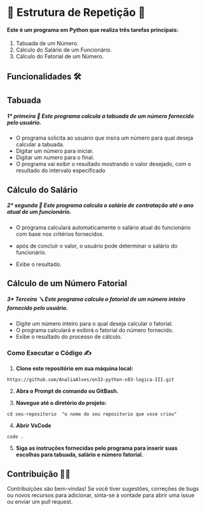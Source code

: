 # 🍒 Estrutura de Repetição 🍒

#### Este é um programa em Python que realiza três tarefas principais:

1. Tabuada de um Número.
2. Cálculo do Salário de um Funcionário.
3. Cálculo do Fatorial de um Número.



## Funcionalidades 🛠



## **Tabuada**

##### 1* primeira 🔧 Este programa calcula a tabuada de um número fornecido pelo usuário.

- O programa solicita ao usuário que insira um número para qual deseja calcular a tabuada.
- Digitar um número para iniciar.
- Digitar um numero para o final.
- O programa vai exibir o resultado mostrando o valor desejado,  com o resultado do intervalo especificado



## Cálculo do Salário 

##### 2* segunda 🔨 Este programa calcula o salário de contratação até o ano atual de um funcionário.

* O programa calculará automaticamente o salário atual do funcionário com base nos critérios fornecidos.

* após de concluir o valor, o usuário pode determinar o salário do funcionário.

* Exibe o resultado.



## Cálculo de um Número Fatorial

##### 3* Terceira 🪛 Este programa calcula o fatorial de um número inteiro fornecido pelo usuário.

* Digite um número inteiro para o qual deseja calcular o fatorial.
* O programa calculará e exibirá o fatorial do número fornecido.
* Exibe o resultado do processo de cálculo.



### Como Executar o Código ✍️

1. **Clone este repositório em sua máquina local:**

```
https://github.com/AnaliaAlves/on33-python-s03-logica-III.git
```



2. **Abra o Prompt de comando ou GitBash.**

   

3. **Navegue até o diretório do projeto:**

```
cd seu-repositorio  "o nome do seu repositorio que voce criou"
```

4. **Abrir VsCode**

```
code .
```



5. **Siga as instruções fornecidas pelo programa para inserir suas escolhas para tabuada, salário e número fatorial.**

   

## Contribuição 🫶🏽

Contribuições são bem-vindas! Se você tiver sugestões, correções de bugs ou novos recursos para adicionar, sinta-se à vontade para abrir uma issue ou enviar um pull request.
